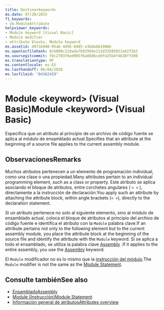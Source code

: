```yaml
---
title: Destina<keyword>
ms.date: 07/20/2015
f1_keywords:
- vb.ModuleAttribute
helpviewer_keywords:
- Module keyword [Visual Basic]
- Module modifier
- attribute blocks, Module keyword
ms.assetid: d971b940-05ab-4d56-8485-e3b8a661906b
ms.openlocfilehash: 0cb009c22dada7b92956e113d33505923a92f2b3
ms.sourcegitcommit: f8c270376ed905f6a8896ce0fe25b4f4b38ff498
ms.translationtype: MT
ms.contentlocale: es-ES
ms.lasthandoff: 06/04/2020
ms.locfileid: "84362429"
---
```

# <a name="module-keyword-visual-basic"></a><span data-ttu-id="6da58-102">Module \<keyword> (Visual Basic)</span><span class="sxs-lookup"><span data-stu-id="6da58-102">Module \<keyword> (Visual Basic)</span></span>
<span data-ttu-id="6da58-103">Especifica que un atributo al principio de un archivo de código fuente se aplica al módulo de ensamblado actual.</span><span class="sxs-lookup"><span data-stu-id="6da58-103">Specifies that an attribute at the beginning of a source file applies to the current assembly module.</span></span>  
  
## <a name="remarks"></a><span data-ttu-id="6da58-104">Observaciones</span><span class="sxs-lookup"><span data-stu-id="6da58-104">Remarks</span></span>  
 <span data-ttu-id="6da58-105">Muchos atributos pertenecen a un elemento de programación individual, como una clase o una propiedad.</span><span class="sxs-lookup"><span data-stu-id="6da58-105">Many attributes pertain to an individual programming element, such as a class or property.</span></span> <span data-ttu-id="6da58-106">Este atributo se aplica asociando el bloque de atributos, entre corchetes angulares ( `< >` ), directamente a la instrucción de declaración.</span><span class="sxs-lookup"><span data-stu-id="6da58-106">You apply such an attribute by attaching the attribute block, within angle brackets (`< >`), directly to the declaration statement.</span></span>  
  
 <span data-ttu-id="6da58-107">Si un atributo pertenece no solo al siguiente elemento, sino al módulo de ensamblado actual, coloca el bloque de atributos al principio del archivo de código fuente e identifica el atributo con la `Module` palabra clave.</span><span class="sxs-lookup"><span data-stu-id="6da58-107">If an attribute pertains not only to the following element but to the current assembly module, you place the attribute block at the beginning of the source file and identify the attribute with the `Module` keyword.</span></span> <span data-ttu-id="6da58-108">Si se aplica a todo el ensamblado, se utiliza la palabra clave [Assembly](assembly.md) .</span><span class="sxs-lookup"><span data-stu-id="6da58-108">If it applies to the entire assembly, you use the [Assembly](assembly.md) keyword.</span></span>  
  
 <span data-ttu-id="6da58-109">El `Module` modificador no es lo mismo que la [instrucción del módulo](../statements/module-statement.md).</span><span class="sxs-lookup"><span data-stu-id="6da58-109">The `Module` modifier is not the same as the [Module Statement](../statements/module-statement.md).</span></span>  
  
## <a name="see-also"></a><span data-ttu-id="6da58-110">Consulte también</span><span class="sxs-lookup"><span data-stu-id="6da58-110">See also</span></span>

- [<span data-ttu-id="6da58-111">Ensamblado</span><span class="sxs-lookup"><span data-stu-id="6da58-111">Assembly</span></span>](assembly.md)
- [<span data-ttu-id="6da58-112">Module (Instrucción)</span><span class="sxs-lookup"><span data-stu-id="6da58-112">Module Statement</span></span>](../statements/module-statement.md)
- [<span data-ttu-id="6da58-113">Información general de atributos</span><span class="sxs-lookup"><span data-stu-id="6da58-113">Attributes overview</span></span>](../../programming-guide/concepts/attributes/index.md)
